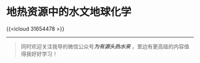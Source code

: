 # 地热资源中的水文地球化学


<!--more-->

{{<icloud 31654478 >}}











-------------------------------------------

> 同时欢迎关注我导的微信公众号***为有源头热水来*** ，里边有更高级的内容值得我好好学习！

